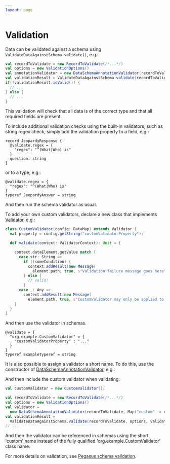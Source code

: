```yaml
---
layout: page
---
```


Validation
==========

Data can be validated against a schema using `ValidateDataAgainstSchema.validate()`, e.g.:

~~~ scala
val recordToValidate = new RecordToValidate(/*...*/)
val options = new ValidationOptions()
val annotationValidator = new DataSchemaAnnotationValidator(recordToValidate.schema())
val validationResult = ValidateDataAgainstSchema.validate(recordToValidate, options, annotationValidator)
if(!validationResult.isValid()) {
  // ...
} else {
  // ...
}
~~~

This validation will check that all data is of the correct type and that all required fields are present.

To include additional validation checks using the built-in validators, such as string regex check, simply add the validation property to a field, e.g.:

~~~
record JeopardyResponse {
  @validate.regex = {
    "regex": "^(What|Who) is"
  }
  question: string
}
~~~

or to a type, e.g.:

~~~
@validate.regex = {
  "regex": "^(What|Who) is"
}
typeref JeopardyAnswer = string
~~~

And then run the schema validator as usual.

To add your own custom validators, declare a new class that implements
[Validator](https://github.com/linkedin/rest.li/blob/master/data/src/main/java/com/linkedin/data/schema/validator/Validator.java), e.g.:

~~~ scala
class CustomValidator(config: DataMap) extends Validator {
  val property = config.getString("customValidatorProperty");

  def validate(context: ValidatorContext): Unit = {

    context.dataElement.getValue match {
      case str: String =>
        if (!someCondition) {
          context.addResult(new Message(
            element.path, true, s"Validation failure message goes here")
        } else {
          // valid!
        }
      case _: Any =>
        context.addResult(new Message(
          element.path, true, s"CustomValidator may only be applied to strings.")
    }
  }
}
~~~

And then use the validator in schemas.

~~~
@validate = {
  "org.example.CustomValidator" = {
    "customValidatorProperty" : "..."
  }
}
typeref ExampleTyperef = string
~~~

It is also possible to assign a validator a short name. To do this,
use the constructor of [DataSchemaAnnotationValidator](https://github.com/linkedin/rest.li/blob/master/data/src/main/java/com/linkedin/data/schema/validator/DataSchemaAnnotationValidator.java), e.g.:

And then include the custom validator when validating:

~~~ scala
val customValidator = new CustomValidator();

val recordToValidate = new RecordToValidate(/*...*/)
val options = new ValidationOptions()
val validator =
  new DataSchemaAnnotationValidator(recordToValidate, Map("custom" -> customValidator))
val validationResult =
  ValidateDataAgainstSchema.validate(recordToValidate, options, validator)
// ...
~~~

And then the validator can be referenced in schemas using the short 'custom' name
instead of the fully qualified 'org.example.CustomValidator' class name.

For more details on validation, see [Pegasus schema validation](https://github.com/linkedin/rest.li/wiki/DATA-Data-Schema-and-Templates#data-to-schema-validation).
